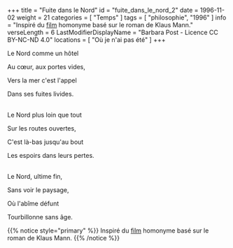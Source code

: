 +++
title = "Fuite dans le Nord"
id = "fuite_dans_le_nord_2"
date = 1996-11-02
weight = 21
categories = [ "Temps" ]
tags = [ "philosophie", "1996" ]
info = "Inspiré du [film](https://fr.wikipedia.org/wiki/Flucht_in_den_Norden) homonyme basé sur le roman de Klaus Mann."
verseLength = 6
LastModifierDisplayName = "Barbara Post - Licence CC BY-NC-ND 4.0"
locations = [ "Où je n'ai pas été" ]
+++

Le Nord comme un hôtel

Au cœur, aux portes vides,

Vers la mer c'est l'appel

Dans ses fuites livides.

 \
Le Nord plus loin que tout

Sur les routes ouvertes,

C'est là-bas jusqu'au bout

Les espoirs dans leurs pertes.

 \
Le Nord, ultime fin,

Sans voir le paysage,

Où l'abîme défunt

Tourbillonne sans âge.

{{% notice style="primary" %}}
Inspiré du [film](https://fr.wikipedia.org/wiki/Flucht_in_den_Norden) homonyme basé sur le roman de Klaus Mann.
{{% /notice %}}
